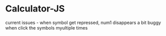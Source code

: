 # Calculator-JS

current issues - when symbol get repressed, num1 disappears
a bit buggy when click the symbols myultiple times